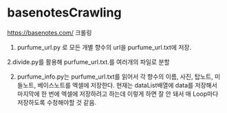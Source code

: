 # basenotesCrawling

https://basenotes.com/ 크롤링

1. purfume_url.py 로 모든 개별 향수의 url을 purfume_url.txt에 저장.

2.divide.py를 활용해 purfume_url.txt.를 여러개의 파일로 분할

2. purfume_info.py는 purfume_url.txt를 읽어서 각 향수의 이름, 사진, 탑노트, 미들노트, 베이스노트를 엑셀에 저장한다.
   현재는 dataList배열에 data를 저장해서 마지막에 한 번에 엑셀에 저장하려고 하는데 이렇게 하면 잘 안 돼서 매 Loop마다 저장하도록 수정해야할 것 같음.
